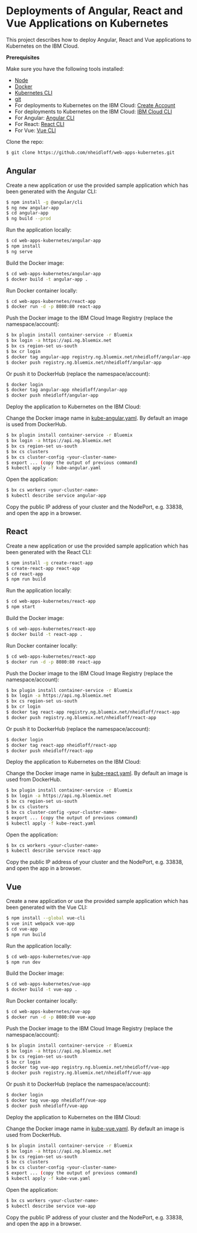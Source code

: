 # Deployments of Angular, React and Vue Applications on Kubernetes

This project describes how to deploy Angular, React and Vue applications to Kubernetes on the IBM Cloud.


**Prerequisites**

Make sure you have the following tools installed:

* [Node](https://nodejs.org/en/download/)
* [Docker](https://docs.docker.com/engine/installation/)
* [Kubernetes CLI](https://kubernetes.io/docs/user-guide/prereqs/)
* [git](https://git-scm.com/downloads)
* For deployments to Kubernetes on the IBM Cloud: [Create Account](https://console.bluemix.net/registration/)
* For deployments to Kubernetes on the IBM Cloud: [IBM Cloud CLI](https://clis.ng.bluemix.net/)
* For Angular: [Angular CLI](https://github.com/angular/angular-cli)
* For React: [React CLI](https://github.com/facebook/create-react-app)
* For Vue: [Vue CLI](https://github.com/vuejs/vue-cli)

Clone the repo:

```sh
$ git clone https://github.com/nheidloff/web-apps-kubernetes.git
```


## Angular

Create a new application or use the provided sample application which has been generated with the Angular CLI:

```sh
$ npm install -g @angular/cli
$ ng new angular-app
$ cd angular-app
$ ng build --prod
```

Run the application locally:

```sh
$ cd web-apps-kubernetes/angular-app
$ npm install
$ ng serve
```

Build the Docker image:

```sh
$ cd web-apps-kubernetes/angular-app
$ docker build -t angular-app .
```

Run Docker container locally:

```sh
$ cd web-apps-kubernetes/react-app
$ docker run -d -p 8080:80 react-app 
```

Push the Docker image to the IBM Cloud Image Registry (replace the namespace/account):

```sh
$ bx plugin install container-service -r Bluemix
$ bx login -a https://api.ng.bluemix.net
$ bx cs region-set us-south
$ bx cr login
$ docker tag angular-app registry.ng.bluemix.net/nheidloff/angular-app
$ docker push registry.ng.bluemix.net/nheidloff/angular-app
```

Or push it to DockerHub (replace the namespace/account):

```sh
$ docker login
$ docker tag angular-app nheidloff/angular-app
$ docker push nheidloff/angular-app
```

Deploy the application to Kubernetes on the IBM Cloud:

Change the Docker image name in [kube-angular.yaml](angular/kube-angular.yaml). By default an image is used from DockerHub.

```sh
$ bx plugin install container-service -r Bluemix
$ bx login -a https://api.ng.bluemix.net
$ bx cs region-set us-south
$ bx cs clusters
$ bx cs cluster-config <your-cluster-name>
$ export ... (copy the output of previous command)
$ kubectl apply -f kube-angular.yaml
```

Open the application:

```sh
$ bx cs workers <your-cluster-name>
$ kubectl describe service angular-app
```

Copy the public IP address of your cluster and the NodePort, e.g. 33838, and open the app in a browser.


## React

Create a new application or use the provided sample application which has been generated with the React CLI:

```sh
$ npm install -g create-react-app
$ create-react-app react-app
$ cd react-app
$ npm run build
```

Run the application locally:

```sh
$ cd web-apps-kubernetes/react-app
$ npm start
```

Build the Docker image:

```sh
$ cd web-apps-kubernetes/react-app
$ docker build -t react-app .
```

Run Docker container locally:

```sh
$ cd web-apps-kubernetes/react-app
$ docker run -d -p 8080:80 react-app 
```

Push the Docker image to the IBM Cloud Image Registry (replace the namespace/account):

```sh
$ bx plugin install container-service -r Bluemix
$ bx login -a https://api.ng.bluemix.net
$ bx cs region-set us-south
$ bx cr login
$ docker tag react-app registry.ng.bluemix.net/nheidloff/react-app
$ docker push registry.ng.bluemix.net/nheidloff/react-app
```

Or push it to DockerHub (replace the namespace/account):

```sh
$ docker login
$ docker tag react-app nheidloff/react-app
$ docker push nheidloff/react-app
```

Deploy the application to Kubernetes on the IBM Cloud:

Change the Docker image name in [kube-react.yaml](angular/kube-react.yaml). By default an image is used from DockerHub.

```sh
$ bx plugin install container-service -r Bluemix
$ bx login -a https://api.ng.bluemix.net
$ bx cs region-set us-south
$ bx cs clusters
$ bx cs cluster-config <your-cluster-name>
$ export ... (copy the output of previous command)
$ kubectl apply -f kube-react.yaml
```

Open the application:

```sh
$ bx cs workers <your-cluster-name>
$ kubectl describe service react-app
```

Copy the public IP address of your cluster and the NodePort, e.g. 33838, and open the app in a browser.


## Vue

Create a new application or use the provided sample application which has been generated with the Vue CLI:

```sh
$ npm install --global vue-cli
$ vue init webpack vue-app
$ cd vue-app
$ npm run build
```

Run the application locally:

```sh
$ cd web-apps-kubernetes/vue-app
$ npm run dev
```

Build the Docker image:

```sh
$ cd web-apps-kubernetes/vue-app
$ docker build -t vue-app .
```

Run Docker container locally:

```sh
$ cd web-apps-kubernetes/vue-app
$ docker run -d -p 8080:80 vue-app 
```

Push the Docker image to the IBM Cloud Image Registry (replace the namespace/account):

```sh
$ bx plugin install container-service -r Bluemix
$ bx login -a https://api.ng.bluemix.net
$ bx cs region-set us-south
$ bx cr login
$ docker tag vue-app registry.ng.bluemix.net/nheidloff/vue-app
$ docker push registry.ng.bluemix.net/nheidloff/vue-app
```

Or push it to DockerHub (replace the namespace/account):

```sh
$ docker login
$ docker tag vue-app nheidloff/vue-app
$ docker push nheidloff/vue-app
```

Deploy the application to Kubernetes on the IBM Cloud:

Change the Docker image name in [kube-vue.yaml](angular/kube-vue.yaml). By default an image is used from DockerHub.

```sh
$ bx plugin install container-service -r Bluemix
$ bx login -a https://api.ng.bluemix.net
$ bx cs region-set us-south
$ bx cs clusters
$ bx cs cluster-config <your-cluster-name>
$ export ... (copy the output of previous command)
$ kubectl apply -f kube-vue.yaml
```

Open the application:

```sh
$ bx cs workers <your-cluster-name>
$ kubectl describe service vue-app
```

Copy the public IP address of your cluster and the NodePort, e.g. 33838, and open the app in a browser.